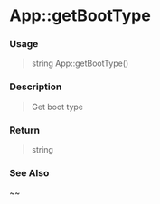 
# App::getBootType 

### Usage

> string App::getBootType()

### Description

> Get boot type



### Return
> string 
### See Also

~~


